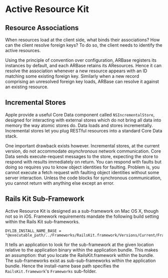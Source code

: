 # Active Resource Kit

## Resource Associations

When resources load at the client side, what binds their associations? How can the client resolve foreign keys? To do so, the client needs to identify the active resources.

Using the principle of convention over configuration, ARBase registers its instances by default, and each ARBase retains its AResources. Hence it can resolve the association whenever a new resource appears with an ID matching some existing foreign key. Similarly when a new record comprising an unresolved foreign key loads, ARBase can resolve it against an existing resource.

## Incremental Stores

Apple provide a useful Core Data component called `NSIncrementalStore`, designed for interacting with external stores which do not bring all data into memory the way atomic stores do. Data loads and stores incrementally. Incremental stores let you plug RESTful resources into a standard Core Data stack.

One important drawback exists however. Incremental stores, at the current version, do not accommodate _asynchronous_ network communication. Core Data sends execute-request messages to the store, expecting the store to respond with results immediately on return. You can respond with faults but doing so requires you to know object identities for faulting. Problem is, you cannot execute a fetch request with faulting object identities without some server interaction. Unless the code blocks for synchronous communication, you cannot return with anything else except an error.

## Rails Kit Sub-Framework

Active Resource Kit is designed as a sub-framework on Mac OS X, though not so in iOS. Framework requirements mandate the following build setting within the Rails Kit sub-frameworks.

	DYLIB_INSTALL_NAME_BASE = "@executable_path/../Frameworks/RailsKit.framework/Versions/Current/Frameworks"

It tells an application to look for the sub-framework at the given location relative to the application binary within the application bundle. This makes an assumption: that you locate the RailsKit.framework within the bundle. The sub-frameworks exist as sub-sub-frameworks within the application bundle. Hence the install-name base path specifies the `RailsKit.framework`'s `Frameworks` sub-folder.

